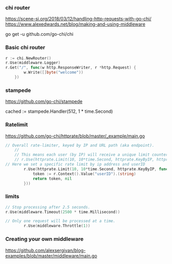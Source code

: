 ### chi router

https://scene-si.org/2018/03/12/handling-http-requests-with-go-chi/
https://www.alexedwards.net/blog/making-and-using-middleware


go get -u github.com/go-chi/chi


### Basic chi router
```go
r := chi.NewRouter()
r.Use(middleware.Logger)
r.Get("/", func(w http.ResponseWriter, r *http.Request) {
        w.Write([]byte("welcome"))
    })
```

### stampede
https://github.com/go-chi/stampede

cached := stampede.Handler(512, 1 * time.Second)

### Ratelimit
https://github.com/go-chi/httprate/blob/master/_example/main.go

```go
// Overall rate-limiter, keyed by IP and URL path (aka endpoint).
	//
	// This means each user (by IP) will receive a unique limit counter per endpoint.
	// r.Use(httprate.Limit(10, 10*time.Second, httprate.KeyByIP, httprate.KeyByEndpoint))
// Here we set a specific rate limit by ip address and userID
		r.Use(httprate.Limit(10, 10*time.Second, httprate.KeyByIP, func(r *http.Request) (string, error) {
			token := r.Context().Value("userID").(string)
			return token, nil
		}))
```
###  limits 
```go
// Stop processing after 2.5 seconds.
r.Use(middleware.Timeout(2500 * time.Millisecond))

// Only one request will be processed at a time.
		r.Use(middleware.Throttle(1))
```

### Creating your own middleware
https://github.com/alexsergivan/blog-examples/blob/master/middleware/main.go





